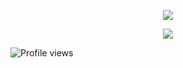 <p align="center">
  <img src="https://files.catbox.moe/frt1e8.gif" />
</p>

<p align="center">
  <img src="https://files.catbox.moe/zsgs4b.png" />
</p>

![Profile views](https://komarev.com/ghpvc/?username=cupidscharm&color=201818&label=sinners&style=plastic)
